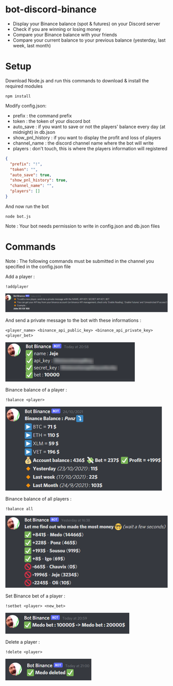 # bot-discord-binance

* Display your Binance balance (spot & futures) on your Discord server
* Check if you are winning or losing money
* Compare your Binance balance with your friends
* Compare your current balance to your previous balance (yesterday, last week, last month)

# Setup

Download Node.js and run this commands to download & install the required modules
```
npm install
```

Modify config.json:
* prefix : the command prefix
* token : the token of your discord bot
* auto_save : if you want to save or not the players' balance every day (at midnight) in db.json
* show_pnl_history : if you want to display the profit and loss of players
* channel_name : the discord channel name where the bot will write
* players : don't touch, this is where the players information will registered
```json
{
  "prefix": "!",
  "token": "",
  "auto_save": true,
  "show_pnl_history": true,
  "channel_name": "",
  "players": []
}
```

And now run the bot

```
node bot.js
```
Note : Your bot needs permission to write in config.json and db.json files

# Commands

Note : The following commands must be submitted in the channel you specified in the config.json file

Add a player :
```
!addplayer
 ```
![Binance balance of one player with pnl history`](docs/add_player.png)

 And send a private message to the bot with these informations :
 ```
<player_name> <binance_api_public_key> <binance_api_private_key> <player_bet>
 ```
 ![Binance balance of one player with pnl history`](docs/player_registered.png)



Binance balance of a player :
```
!balance <player>
 ```

![Binance balance of one player with pnl history`](docs/balance_player.png)

Binance balance of all players :
```
!balance all
 ```

![Binance balance of one player with pnl history`](docs/balance_players.png)

Set Binance bet of a player :
```
!setbet <player> <new_bet>
 ```

![Binance balance of one player with pnl history`](docs/bet_player.png)

Delete a player :
```
!delete <player>
 ```

![Binance balance of one player with pnl history`](docs/delete_player.png)
